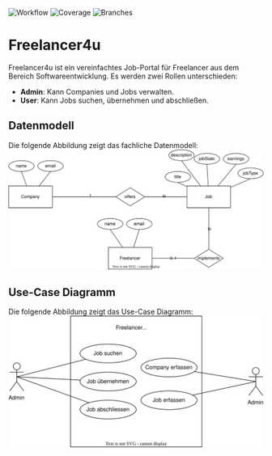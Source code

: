 ![Workflow](https://github.com/albertgstoehl/freelancer4u/actions/workflows/ci-badge.yml/badge.svg)
![Coverage](https://github.com/albergstoehl/freelancer4u/blob/main/.github/badges/jacoco.svg)
![Branches](https://github.com/albergstoehl/freelancer4uFS25/blob/main/.github/badges/branches.svg)

# Freelancer4u

Freelancer4u ist ein vereinfachtes Job-Portal für Freelancer aus dem Bereich Softwareentwicklung. Es werden zwei Rollen unterschieden:

- **Admin**: Kann Companies und Jobs verwalten.
- **User**: Kann Jobs suchen, übernehmen und abschließen.

## Datenmodell

Die folgende Abbildung zeigt das fachliche Datenmodell:
![Datenmodell](assets/datenmodell.drawio.svg)
## Use-Case Diagramm

Die folgende Abbildung zeigt das Use-Case Diagramm:
![Use-Case Diagramm](assets/use-case.drawio.svg)
